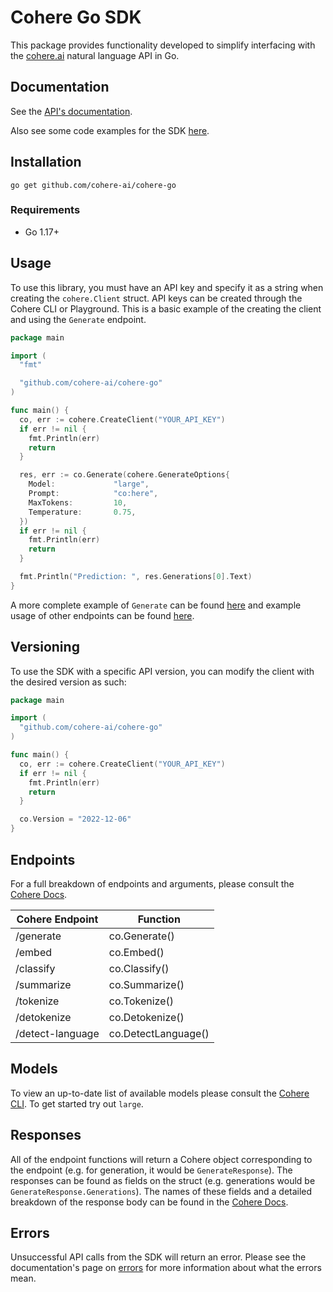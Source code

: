 # Cohere Go SDK

This package provides functionality developed to simplify interfacing with the [cohere.ai](https://cohere.ai/) natural language API in Go.

## Documentation

See the [API's documentation](https://docs.cohere.ai/).

Also see some code examples for the SDK [here](https://github.com/cohere-ai/cohere-go/blob/main/example/main.go).

## Installation

```
go get github.com/cohere-ai/cohere-go
```

### Requirements

- Go 1.17+

## Usage

To use this library, you must have an API key and specify it as a string when creating the `cohere.Client` struct. API keys can be created through the Cohere CLI or Playground. This is a basic example of the creating the client and using the `Generate` endpoint.

```go
package main

import (
  "fmt"

  "github.com/cohere-ai/cohere-go"
)

func main() {
  co, err := cohere.CreateClient("YOUR_API_KEY")
  if err != nil {
    fmt.Println(err)
    return
  }

  res, err := co.Generate(cohere.GenerateOptions{
    Model:             "large",
    Prompt:            "co:here",
    MaxTokens:         10,
    Temperature:       0.75,
  })
  if err != nil {
    fmt.Println(err)
    return
  }

  fmt.Println("Prediction: ", res.Generations[0].Text)
}
```

A more complete example of `Generate` can be found [here](https://github.com/cohere-ai/cohere-go/blob/main/example/main.go) and example usage of other endpoints can be found [here](https://github.com/cohere-ai/cohere-go/blob/main/client_test.go).

## Versioning

To use the SDK with a specific API version, you can modify the client with the desired version as such:

```go
package main

import (
  "github.com/cohere-ai/cohere-go"
)

func main() {
  co, err := cohere.CreateClient("YOUR_API_KEY")
  if err != nil {
    fmt.Println(err)
    return
  }

  co.Version = "2022-12-06"
}
```

## Endpoints

For a full breakdown of endpoints and arguments, please consult the [Cohere Docs](https://docs.cohere.ai/).

| Cohere Endpoint  | Function            |
| ---------------- | ------------------- |
| /generate        | co.Generate()       |
| /embed           | co.Embed()          |
| /classify        | co.Classify()       |
| /summarize       | co.Summarize()      |
| /tokenize        | co.Tokenize()       |
| /detokenize      | co.Detokenize()     |
| /detect-language | co.DetectLanguage() |

## Models

To view an up-to-date list of available models please consult the [Cohere CLI](https://docs.cohere.ai/command/). To get started try out `large`.

## Responses

All of the endpoint functions will return a Cohere object corresponding to the endpoint (e.g. for generation, it would be `GenerateResponse`). The responses can be found as fields on the struct (e.g. generations would be `GenerateResponse.Generations`). The names of these fields and a detailed breakdown of the response body can be found in the [Cohere Docs](https://docs.cohere.ai/).

## Errors

Unsuccessful API calls from the SDK will return an error. Please see the documentation's page on [errors](https://docs.cohere.ai/errors-reference) for more information about what the errors mean.
